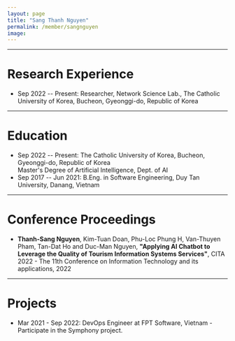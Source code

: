 ```yaml
---
layout: page
title: "Sang Thanh Nguyen"
permalink: /member/sangnguyen
image: 
---
```


***

Research Experience
============
* Sep 2022 -- Present: Researcher, Network Science Lab., The Catholic University of Korea, Bucheon, Gyeonggi-do, Republic of Korea

***

Education
============
* Sep 2022 -- Present: The Catholic University of Korea, Bucheon, Gyeonggi-do, Republic of Korea <br> Master's Degree of Artificial Intelligence, Dept. of AI
* Sep 2017 -- Jun 2021: B.Eng. in Software Engineering, Duy Tan University, Danang, Vietnam

***

Conference Proceedings
============
* **Thanh-Sang Nguyen**, Kim-Tuan Doan, Phu-Loc Phung H, Van-Thuyen Pham, Tan-Dat Ho and Duc-Man Nguyen, **"Applying AI Chatbot to Leverage the Quality of Tourism Information Systems Services"**, CITA 2022 - The 11th Conference on Information Technology and its applications, 2022

***

Projects
============
* Mar 2021 - Sep 2022: DevOps Engineer at FPT Software, Vietnam - Participate in the Symphony project.
